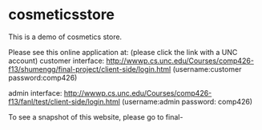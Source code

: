 cosmeticsstore
==============
This is a demo of cosmetics store.

Please see this online application at: (please click the link with a UNC account)
customer interface: http://wwwp.cs.unc.edu/Courses/comp426-f13/shumengg/final-project/client-side/login.html
(username:customer password:comp426)

admin interface: http://wwwp.cs.unc.edu/Courses/comp426-f13/fanl/test/client-side/login.html
(username:admin password: comp426)

To see a snapshot of this website, please go to final-
